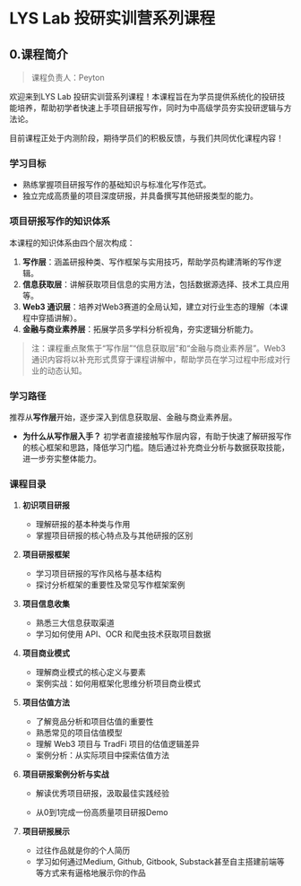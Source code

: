 # LYS Lab 投研实训营系列课程

## 0.课程简介

> 课程负责人：Peyton

欢迎来到LYS Lab 投研实训营系列课程！本课程旨在为学员提供系统化的投研技能培养，帮助初学者快速上手项目研报写作，同时为中高级学员夯实投研逻辑与方法论。

目前课程正处于内测阶段，期待学员们的积极反馈，与我们共同优化课程内容！

### 学习目标

- 熟练掌握项目研报写作的基础知识与标准化写作范式。
- 独立完成高质量的项目深度研报，并具备撰写其他研报类型的能力。

### 项目研报写作的知识体系

本课程的知识体系由四个层次构成：

1. **写作层**：涵盖研报种类、写作框架与实用技巧，帮助学员构建清晰的写作逻辑。
2. **信息获取层**：讲解获取项目信息的实用方法，包括数据源选择、技术工具应用等。
3. **Web3 通识层**：培养对Web3赛道的全局认知，建立对行业生态的理解（本课程中穿插讲解）。
4. **金融与商业素养层**：拓展学员多学科分析视角，夯实逻辑分析能力。

> 注：课程重点聚焦于“写作层”“信息获取层”和“金融与商业素养层”。Web3 通识内容将以补充形式贯穿于课程讲解中，帮助学员在学习过程中形成对行业的动态认知。

### 学习路径

推荐从**写作层**开始，逐步深入到信息获取层、金融与商业素养层。

- **为什么从写作层入手？**
  初学者直接接触写作层内容，有助于快速了解研报写作的核心框架和思路，降低学习门槛。随后通过补充商业分析与数据获取技能，进一步夯实整体能力。

### 课程目录

1. **初识项目研报**

   - 理解研报的基本种类与作用
   - 掌握项目研报的核心特点及与其他研报的区别

2. **项目研报框架**
   - 学习项目研报的写作风格与基本结构
   - 探讨分析框架的重要性及常见写作框架案例

3. **项目信息收集**

   - 熟悉三大信息获取渠道
   - 学习如何使用 API、OCR 和爬虫技术获取项目数据

4. **项目商业模式**

   - 理解商业模式的核心定义与要素
   - 案例实战：如何用框架化思维分析项目商业模式

5. **项目估值方法**

   - 了解竞品分析和项目估值的重要性
   - 熟悉常见的项目估值模型
   - 理解 Web3 项目与 TradFi 项目的估值逻辑差异
   - 案例分析：从实际项目中探索估值方法

6. **项目研报案例分析与实战**
   - 解读优秀项目研报，汲取最佳实践经验

   - 从0到1完成一份高质量项目研报Demo

7. **项目研报展示**
   - 过往作品就是你的个人简历
   - 学习如何通过Medium, Github, Gitbook, Substack甚至自主搭建前端等等方式来有逼格地展示你的作品